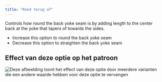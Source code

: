```yaml
---
title: "Rond terug af"
---
```


Controls how round the back yoke seam is by adding length to the center back at the yoke that tapers of towards the sides.

- Increase this option to round the back yoke seam
- Decrease this option to straighten the back yoke seam

## Effect van deze optie op het patroon

![Deze afbeelding toont het effect van deze optie door meerdere varianten die een andere waarde hebben voor deze optie te vervangen](simon_roundback_sample.svg "Effect van deze optie op het patroon")
